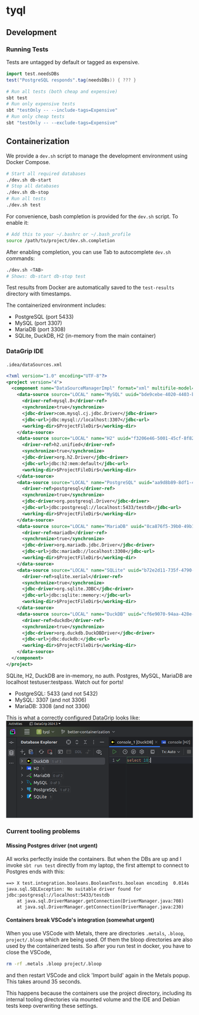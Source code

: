 # tyql

## Development
### Running Tests
Tests are untagged by default or tagged as expensive.
```scala
import test.needsDBs
test("PostgreSQL responds".tag(needsDBs)) { ??? }
```

```bash
# Run all tests (both cheap and expensive)
sbt test
# Run only expensive tests
sbt "testOnly -- --include-tags=Expensive"
# Run only cheap tests
sbt "testOnly -- --exclude-tags=Expensive"
```

## Containerization

We provide a `dev.sh` script to manage the development environment using Docker Compose.
```bash
# Start all required databases
./dev.sh db-start
# Stop all databases
./dev.sh db-stop
# Run all tests
./dev.sh test
```
For convenience, bash completion is provided for the `dev.sh` script. To enable it:
```bash
# Add this to your ~/.bashrc or ~/.bash_profile
source /path/to/project/dev.sh.completion
```
After enabling completion, you can use Tab to autocomplete `dev.sh` commands:
```bash
./dev.sh <TAB>
# Shows: db-start db-stop test
```
Test results from Docker are automatically saved to the `test-results` directory with timestamps.

The containerized environment includes:
- PostgreSQL (port 5433)
- MySQL (port 3307)
- MariaDB (port 3308)
- SQLite, DuckDB, H2 (in-memory from the main container)

### DataGrip IDE

`.idea/dataSources.xml`
```xml
<?xml version="1.0" encoding="UTF-8"?>
<project version="4">
  <component name="DataSourceManagerImpl" format="xml" multifile-model="true">
    <data-source source="LOCAL" name="MySQL" uuid="bde9cebe-4020-4403-b1ae-239146adf173">
      <driver-ref>mysql.8</driver-ref>
      <synchronize>true</synchronize>
      <jdbc-driver>com.mysql.cj.jdbc.Driver</jdbc-driver>
      <jdbc-url>jdbc:mysql://localhost:3307</jdbc-url>
      <working-dir>$ProjectFileDir$</working-dir>
    </data-source>
    <data-source source="LOCAL" name="H2" uuid="f3206e46-5001-45cf-8f82-c19dd87be986">
      <driver-ref>h2.unified</driver-ref>
      <synchronize>true</synchronize>
      <jdbc-driver>org.h2.Driver</jdbc-driver>
      <jdbc-url>jdbc:h2:mem:default</jdbc-url>
      <working-dir>$ProjectFileDir$</working-dir>
    </data-source>
    <data-source source="LOCAL" name="PostgreSQL" uuid="aa9d8b89-8df1-4553-82d8-0bc941a7b2a7">
      <driver-ref>postgresql</driver-ref>
      <synchronize>true</synchronize>
      <jdbc-driver>org.postgresql.Driver</jdbc-driver>
      <jdbc-url>jdbc:postgresql://localhost:5433/testdb</jdbc-url>
      <working-dir>$ProjectFileDir$</working-dir>
    </data-source>
    <data-source source="LOCAL" name="MariaDB" uuid="8ca876f5-39b0-49b1-b268-d227ad8551d0">
      <driver-ref>mariadb</driver-ref>
      <synchronize>true</synchronize>
      <jdbc-driver>org.mariadb.jdbc.Driver</jdbc-driver>
      <jdbc-url>jdbc:mariadb://localhost:3308</jdbc-url>
      <working-dir>$ProjectFileDir$</working-dir>
    </data-source>
    <data-source source="LOCAL" name="SQLite" uuid="b72e2d11-735f-4790-874b-ac4d51466d9d">
      <driver-ref>sqlite.xerial</driver-ref>
      <synchronize>true</synchronize>
      <jdbc-driver>org.sqlite.JDBC</jdbc-driver>
      <jdbc-url>jdbc:sqlite::memory:</jdbc-url>
      <working-dir>$ProjectFileDir$</working-dir>
    </data-source>
    <data-source source="LOCAL" name="DuckDB" uuid="cf6e9070-94aa-428e-8e3d-fd901477c153">
      <driver-ref>duckdb</driver-ref>
      <synchronize>true</synchronize>
      <jdbc-driver>org.duckdb.DuckDBDriver</jdbc-driver>
      <jdbc-url>jdbc:duckdb:</jdbc-url>
      <working-dir>$ProjectFileDir$</working-dir>
    </data-source>
  </component>
</project>
```

SQLite, H2, DuckDB are in-memory, no auth. Postgres, MySQL, MariaDB are localhost testuser:testpass. Watch out for ports!
- PostgreSQL: 5433 (and not 5432)
- MySQL: 3307 (and not 3306)
- MariaDB: 3308 (and not 3306)

This is what a correctly configured DataGrip looks like:
![Correctly Configured DataGrip](documentation/correctly-configured-DataGrip.png)

### Current tooling problems
#### Missing Postgres driver (not urgent)
All works perfectly inside the containers. But when the DBs are up and I invoke `sbt run test` directly from my laptop, the first attempt to connect to Postgres ends with this:
```
==> X test.integration.booleans.BooleanTests.boolean encoding  0.014s java.sql.SQLException: No suitable driver found for jdbc:postgresql://localhost:5433/testdb
    at java.sql.DriverManager.getConnection(DriverManager.java:708)
    at java.sql.DriverManager.getConnection(DriverManager.java:230)
```

#### Containers break VSCode's integration (somewhat urgent)
When you use VSCode with Metals, there are directories `.metals`, `.bloop`, `project/.bloop` which are being used. Of them the bloop directories are also used by the containerized tests. So after you run test in docker, you have to close the VSCode,
```sh
rm -rf .metals .bloop project/.bloop
```
and then restart VSCode and click 'Import build' again in the Metals popup. This takes around 35 seconds.

This happens because the containers use the project directory, including its internal tooling directories via mounted volume and the IDE and Debian tests keep overwriting these settings.

